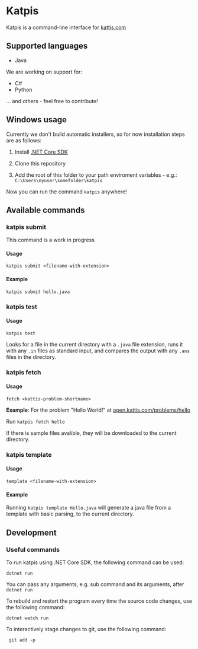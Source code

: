 # Katpis

Katpis is a command-line interface for [kattis.com](https://www.kattis.com/developers/)

## Supported languages

- Java

We are working on support for:
- C#
- Python

 ... and others - feel free to contribute!

## Windows usage

Currently we don't build automatic installers, so for now installation steps are as follows:

1. Install [.NET Core SDK](https://dotnet.microsoft.com/download)

1. Clone this repository

1. Add the root of this folder to your path enviroment variables - e.g.: `C:\Users\myuser\somefolder\katpis`

Now you can run the command `katpis` anywhere!

## Available commands

### katpis submit
This command is  a work in progress

#### Usage

    katpis submit <filename-with-extension>

#### Example

    katpis submit hello.java

### katpis test

#### Usage

    katpis test

Looks for a file in the current directory with a `.java` file extension, runs it with any `.in` files as standard input, and compares the output with any `.ans` files in the directory.

### katpis fetch

#### Usage

    fetch <kattis-problem-shortname>

**Example**: For the problem "Hello World!" at [open.kattis.com/problems/hello](https://open.kattis.com/problems/hello)

Run `katpis fetch hello`

If there is sample files avalible, they will be downloaded to the current directory.

### katpis template

#### Usage

    template <filename-with-extension>

#### Example

Running `katpis template Hello.java` will generate a java file from a template with basic parsing, to the current directory.

## Development

### Useful commands

To run katpis using .NET Core SDK, the following command can be used:

```
dotnet run
```

You can pass any arguments, e.g. sub command and its arguments, after `dotnet run`

To rebuild and restart the program every time the source code changes, use the following command:

```
dotnet watch run
```

To interactively stage changes to git, use the following command:

```
 git add -p
```
